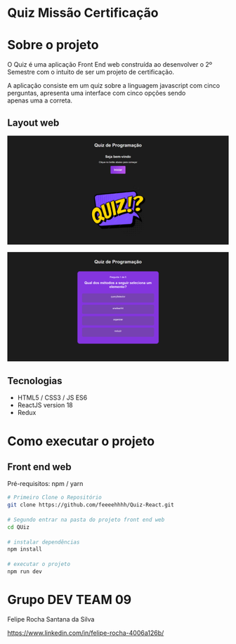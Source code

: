 # Quiz Missão Certificação

# Sobre o projeto

O Quiz é uma aplicação Front End web construída ao desenvolver o 2º Semestre com o intuito de ser um projeto de certificação.

A aplicação consiste em um quiz sobre a linguagem javascript com cinco perguntas, apresenta uma interface com cinco opções sendo apenas uma a correta.
## Layout web
![Web 1](https://github.com/feeeehhhh/Quiz-React/blob/master/assets/image1.png)

![Web 2](https://github.com/feeeehhhh/Quiz-React/blob/master/assets/image2.png)

## Tecnologias
- HTML5 / CSS3 / JS ES6
- ReactJS version 18
- Redux

# Como executar o projeto

## Front end web
Pré-requisitos: npm / yarn

```bash
# Primeiro Clone o Repositório
git clone https://github.com/feeeehhhh/Quiz-React.git

# Segundo entrar na pasta do projeto front end web
cd QUiz

# instalar dependências
npm install

# executar o projeto
npm run dev
```

# Grupo DEV TEAM 09
Felipe Rocha Santana da Silva

https://www.linkedin.com/in/felipe-rocha-4006a126b/


